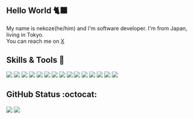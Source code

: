 ## Hello World :black_cat:
My name is nekoze(he/him) and I'm software developer. I'm from Japan, living in Tokyo.<br>
You can reach me on [X](https://twitter.com/nekoze_da)

## Skills & Tools :paw_prints:

![](https://img.shields.io/static/v1?label=Keyboard&message=Keychron%20Q1&style=flat&logo=steelseries&logoColor=white&color=248A7E)
![](https://img.shields.io/static/v1?label=Mouse&message=MX%20Master%203S&style=flat&logo=logitech&logoColor=white&color=248A7E)
![](https://img.shields.io/static/v1?label=OS&message=macOS&style=flat&logo=apple&logoColor=white&color=248A7E)
![](https://img.shields.io/static/v1?label=Editor&message=IntelliJ%20IDEA&logo=intellij-idea&logoColor=white&color=248A7E)
![](https://img.shields.io/static/v1?label=Language&message=HTML/CSS/JavaScript&style=flat&logo=html5&logoColor=white&color=248A7E)
![](https://img.shields.io/static/v1?label=Language&message=TypeScript&style=flat&logo=typescript&logoColor=white&color=248A7E)
![](https://img.shields.io/static/v1?label=Language&message=Python&style=flat&logo=python&logoColor=white&color=248A7E)
![](https://img.shields.io/static/v1?label=Language&message=Go&style=flat&logo=go&logoColor=white&color=248A7E)
![](https://img.shields.io/static/v1?label=Language&message=Ruby&style=flat&logo=ruby&logoColor=white&color=248A7E)
![](https://img.shields.io/static/v1?label=Code&message=Node.js&style=flat&logo=nodedotjs&logoColor=white&color=248A7E)
![](https://img.shields.io/static/v1?label=Code&message=Vue&style=flat&logo=vue.js&logoColor=white&color=248A7E)
![](https://img.shields.io/static/v1?label=Code&message=React&style=flat&logo=react&logoColor=white&color=248A7E)
![](https://img.shields.io/static/v1?label=Tools&message=Docker&style=flat&logo=docker&logoColor=white&color=248A7E)
![](https://img.shields.io/static/v1?label=Cloud&message=AWS&style=flat&logo=amazon%20aws&logoColor=white&color=248A7E)
![](https://img.shields.io/static/v1?label=Cloud&message=GCP&style=flat&logo=Google%20Cloud&logoColor=white&color=248A7E)


## GitHub Status :octocat:

<img align="center" src="https://github-readme-stats-xi-plum-88.vercel.app/api?username=nekoze1210&show_icons=true&theme=highcontrast&title_color=248A7E&icon_color=5B623C&bg_color=22272E&count_private=true&hide_border=true&hide_title=true"> <img align="center" src="https://github-readme-stats.vercel.app/api/top-langs/?username=nekoze1210&show_icons=true&theme=highcontrast&title_color=248A7E&icon_color=5B623C&bg_color=22272E&count_private=true&hide_border=truel&layout=compact&hide_title=true">
